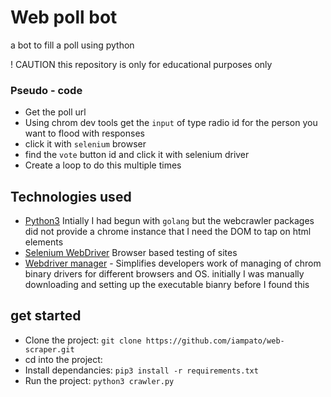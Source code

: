 # Web poll bot
a bot to fill a poll using python

! CAUTION this repository is only for educational purposes only


### Pseudo - code

- Get the poll url
- Using chrom dev tools get the `input` of type radio id for the person you want to flood with responses
- click it with `selenium` browser
- find the `vote` button id and click it with selenium driver
- Create a loop to do this multiple times

## Technologies used
* [Python3](https://www.python.org/downloads/) Intially I had begun with `golang` but the webcrawler packages did not provide a chrome instance that I need the DOM to tap on html elements
* [Selenium WebDriver](https://www.selenium.dev/) Browser based testing of sites
* [Webdriver manager](https://pypi.org/project/webdriver-manager/) - Simplifies developers work of managing of chrom binary drivers for different browsers and OS. initially I was manually downloading and setting up the executable bianry before I found this

## get started
- Clone the project: `git clone https://github.com/iampato/web-scraper.git`
- cd into the project: 
- Install dependancies: `pip3 install -r requirements.txt`
- Run the project: `python3 crawler.py`
